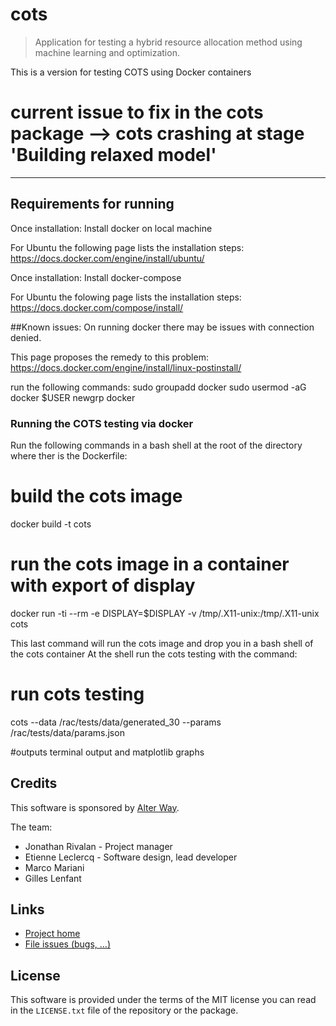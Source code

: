 # **cots**

> Application for testing a hybrid resource allocation method using machine learning and optimization.

This is a version for testing COTS using Docker containers

# current issue to fix in the cots package --> cots crashing at stage 'Building relaxed model'
---------------------------------

## Requirements for running

Once installation:
Install docker on local machine

For Ubuntu the following page lists the installation steps:
https://docs.docker.com/engine/install/ubuntu/

Once installation:
Install docker-compose

For Ubuntu the folowing page lists the installation steps:
https://docs.docker.com/compose/install/

##Known issues:
On running docker there may be issues with connection denied.

This page proposes the remedy to this problem:
https://docs.docker.com/engine/install/linux-postinstall/

run the following commands:
sudo groupadd docker
sudo usermod -aG docker $USER
newgrp docker

### Running the COTS testing via docker

Run the following commands in a bash shell at the root of the directory where ther is the Dockerfile:

# build the cots image
docker build -t cots

# run the cots image in a container with export of display
docker run -ti --rm -e DISPLAY=$DISPLAY -v /tmp/.X11-unix:/tmp/.X11-unix cots

This last command will run the cots image and drop you in a bash shell of the cots container
At the shell run the cots testing with the command:

# run cots testing
cots --data /rac/tests/data/generated_30 --params /rac/tests/data/params.json 

#outputs
terminal output and matplotlib graphs 

## Credits

This software is sponsored by [Alter Way](https://www.alterway.fr/).

The team:

- Jonathan Rivalan - Project manager
- Etienne Leclercq - Software design, lead developer
- Marco Mariani
- Gilles Lenfant

## Links

- [Project home](https://git.rnd.alterway.fr/overboard/soft_clustering/rac)
- [File issues (bugs, ...)](https://git.rnd.alterway.fr/overboard/soft_clustering/rac/-/issues)

## License

This software is provided under the terms of the MIT license you can read in the `LICENSE.txt` file
of the repository or the package.
